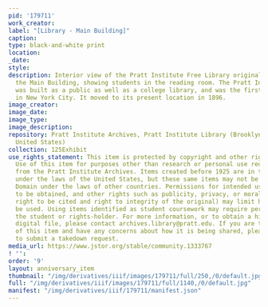 ```yaml
---
pid: '179711'
work_creator:
label: "[Library - Main Building]"
caption:
type: black-and-white print
location:
_date:
style:
description: Interior view of the Pratt Institute Free Library originally housed in
  the Main Building, showing students in the reading room. The Pratt Institute Library
  was built as a public as well as a college library, and was the first free Library
  in New York City. It moved to its present location in 1896.
image_creator:
image_date:
image_type:
image_description:
repository: Pratt Institute Archives, Pratt Institute Library (Brooklyn, New York,
  United States)
collection: 125Exhibit
use_rights_statement: This item is protected by copyright and other rights and restrictions.
  Use of this item for purposes other than research or personal use requires permission
  from the Pratt Institute Archives. Items created before 1925 are in the Public Domain
  under the laws of the United States, but these same items may not be in the Public
  Domain under the laws of other countries. Permissions for intended uses may need
  to be obtained, and other rights such as publicity, privacy, or moral rights (e.g.
  right to be cited and right to integrity of the original) may limit how items can
  be used. Using items identified as student coursework may require permission from
  the student or rights-holder. For more information, or to obtain a high resolution
  digital file, please contact archives.library@pratt.edu. If you are the rights-holder
  of this item and have any concerns about how it is being shared, please visit https://libguides.pratt.edu/archives/takedown
  to submit a takedown request.
media_url: https://www.jstor.org/stable/community.1333767
! '':
order: '9'
layout: anniversary_item
thumbnail: "/img/derivatives/iiif/images/179711/full/250,/0/default.jpg"
full: "/img/derivatives/iiif/images/179711/full/1140,/0/default.jpg"
manifest: "/img/derivatives/iiif/179711/manifest.json"
---
```

